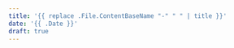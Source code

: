 ```yaml
---
title: '{{ replace .File.ContentBaseName "-" " " | title }}'
date: '{{ .Date }}'
draft: true
---
```




